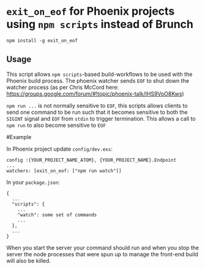 # `exit_on_eof` for Phoenix projects using `npm scripts` instead of Brunch

`npm install -g exit_on_eof`

## Usage

This script allows `npm scripts`-based build-workflows to be used with the
Phoenix build process.  The phoenix watcher sends `EOF` to shut down the watcher
process (as per Chris McCord here: https://groups.google.com/forum/#!topic/phoenix-talk/IHS9VoO8Kws)

`npm run ...` is not normally sensitive to `EOF`, this scripts allows clients
to send one command to be run such that it becomes sensitive to both the `SIGINT`
signal and `EOF` from `stdin` to trigger termination.  This allows a call to
`npm run` to also become sensitive to `EOF`

#Example

In Phoenix project update `config/dev.exs`:
```
config :{YOUR_PROJECT_NAME_ATOM}, {YOUR_PROJECT_NAME}.Endpoint
...
watchers: [exit_on_eof: ["npm run watch"]]
```
In your `package.json`:
```
{
  ...
  "scripts": {
    ...
    "watch": some set of commands
    ...
  },
  ...
}
```

When you start the server your command should run and when you stop the server
the node processes that were spun up to manage the front-end build will also
be killed.
